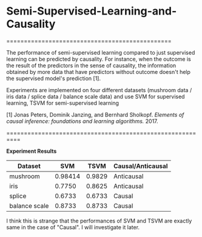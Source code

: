 # Semi-Supervised-Learning-and-Causality
===============================================

The performance of semi-supervised learning compared to just supervised learning can be predicted by causality.
For instance, when the outcome is the result of the predictors in the sense of causality, the information obtained by more data that have predictors without outcome doesn't help the supervised model's prediction [1].

Experiments are implemented on four different datasets (mushroom data / iris data / splice data / balance scale data) and use SVM for supervised learning, TSVM for semi-supervised learning

[1] Jonas Peters, Dominik Janzing, and Bernhard Sholkopf. *Elements of causal inference: foundations and learning algorithms.* 2017.

==========================================================

**Experiment Results**

|Dataset|SVM|TSVM|Causal/Anticausal|
|-----|----|----|------|
|mushroom|0.98414|0.9829|Anticausal|
|iris|0.7750|0.8625|Anticausal|
|splice|0.6733|0.6733|Causal|
|balance scale|0.8733|0.8733|Causal|



I think this is strange that the performances of SVM and TSVM are exactly same in the case of "Causal". I will investigate it later.
